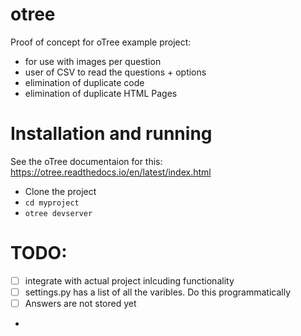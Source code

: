 # otree
Proof of concept for oTree example project:
- for use with images per question
- user of CSV to read the questions + options
- elimination of duplicate code  
- elimination of duplicate HTML Pages

# Installation and running

See the oTree documentaion for this: https://otree.readthedocs.io/en/latest/index.html

- Clone the project 
- `cd myproject`
- `otree devserver`


# TODO:
- [ ] integrate with actual project inlcuding functionality
- [ ] settings.py has a list of all the varibles. Do this programmatically
- [ ] Answers are not stored yet
- 